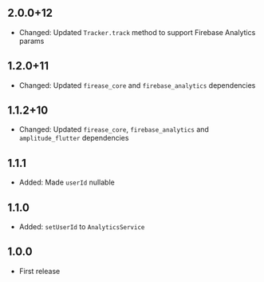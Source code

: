 ## 2.0.0+12

* Changed: Updated `Tracker.track` method to support Firebase Analytics params

## 1.2.0+11

* Changed: Updated `firease_core` and `firebase_analytics` dependencies

## 1.1.2+10

* Changed: Updated `firease_core`, `firebase_analytics` and `amplitude_flutter` dependencies

## 1.1.1

* Added: Made `userId` nullable

## 1.1.0

* Added: `setUserId` to `AnalyticsService`

## 1.0.0

* First release

